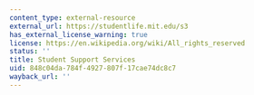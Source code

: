 ```yaml
---
content_type: external-resource
external_url: https://studentlife.mit.edu/s3
has_external_license_warning: true
license: https://en.wikipedia.org/wiki/All_rights_reserved
status: ''
title: Student Support Services
uid: 848c04da-784f-4927-807f-17cae74dc8c7
wayback_url: ''
---
```

